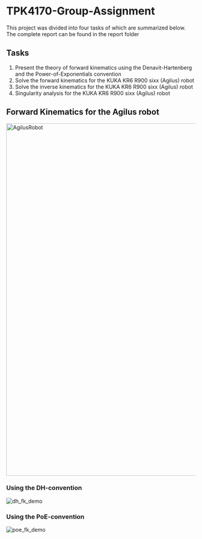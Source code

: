 # TPK4170-Group-Assignment

This project was divided into four tasks of which are summarized below. The complete report can be found in the report folder

## Tasks

1. Present the theory of forward kinematics using the Denavit-Hartenberg and the Power-of-Exponentials convention
2. Solve the forward kinematics for the KUKA KR6 R900 sixx (Agilus) robot
3. Solve the inverse kinematics for the KUKA KR6 R900 sixx (Agilus) robot
4. Singularity analysis for the KUKA KR6 R900 sixx (Agilus) robot

## Forward Kinematics for the Agilus robot

<img width="937" alt="AgilusRobot" src="https://user-images.githubusercontent.com/75979776/189198472-f65e16b2-d90d-4c35-b2e8-935be078e56a.png">


### Using the DH-convention

![dh_fk_demo](https://user-images.githubusercontent.com/75979776/189198850-8fe2d902-ff37-4353-9de8-ed13312e3dec.png)

### Using the PoE-convention

![poe_fk_demo](https://user-images.githubusercontent.com/75979776/189198960-8808b4a7-2794-436c-9f23-5adef21172ad.png)

